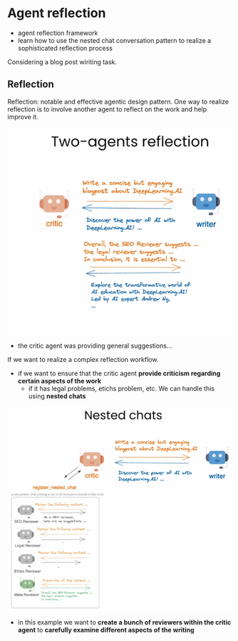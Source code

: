 # Agent reflection
- agent reflection framework
- learn how to use the nested chat conversation pattern to realize a sophisticated reflection process

Considering a blog post wiriting task.

## Reflection
Reflection: notable and effective agentic design pattern. One way to realize reflection is to involve another agent to reflect on the work and help improve it.

<img src="../img/reflection.png" alt="image" width="600"> 

- the critic agent was providing general suggestions...

If we want to realize a complex reflection workflow.
- if we want to ensure that the critic agent **provide criticism regarding certain aspects of the work**
  - if it has legal problems, etichs problem, etc.
We can handle this using **nested chats**
<img src="../img/nested chats.png" alt="image" width="600"> 

- in this example we want to **create a bunch of reviewers within the critic agent** to **carefully examine different aspects of the writing**